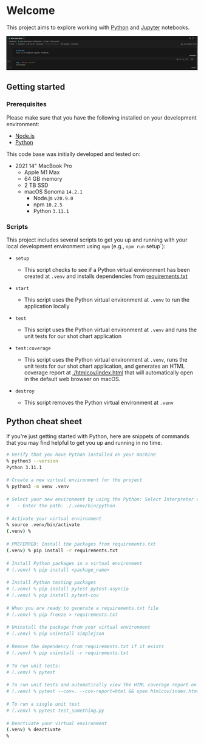 # Welcome

This project aims to explore working with [Python](https://www.python.org) and [Jupyter](https://pypi.org/project/jupyter/) notebooks.

![Screenshot of a Jupyter notebook in VS Code](./screenshots/screenshot.png)

## Getting started

### Prerequisites

Please make sure that you have the following installed on your development environment:

- [Node.js](https://nodejs.org/en)
- [Python](https://www.python.org)

This code base was initially developed and tested on:

- 2021 14" MacBook Pro
  - Apple M1 Max
  - 64 GB memory
  - 2 TB SSD
  - macOS Sonoma `14.2.1`
    - Node.js `v20.9.0`
    - npm `10.2.5`
    - Python `3.11.1`

### Scripts

This project includes several scripts to get you up and running with your local development environment using `npm` (e.g., `npm run` setup`):

- `setup`

  - This script checks to see if a Python virtual environment has been created at `.venv` and installs dependencies from [requirements.txt](./requirements.txt)

- `start`

  - This script uses the Python virtual environment at `.venv` to run the application locally

- `test`

  - This script uses the Python virtual environment at `.venv` and runs the unit tests for our shot chart application

- `test:coverage`

  - This script uses the Python virtual environment at `.venv`, runs the unit tests for our shot chart application, and generates an HTML coverage report at [./htmlcov/index.html](./htmlcov/index.html) that will automatically open in the default web browser on macOS.

- `destroy`
  - This script removes the Python virtual environment at `.venv`

## Python cheat sheet

If you're just getting started with Python, here are snippets of commands that you may find helpful to get you up and running in no time.

```sh
# Verify that you have Python installed on your machine
% python3 --version
Python 3.11.1

# Create a new virtual environment for the project
% python3 -m venv .venv

# Select your new environment by using the Python: Select Interpreter command in VS Code
#   - Enter the path: ./.venv/bin/python

# Activate your virtual environment
% source .venv/bin/activate
(.venv) %

# PREFERRED: Install the packages from requirements.txt
(.venv) % pip install -r requirements.txt

# Install Python packages in a virtual environment
# (.venv) % pip install <package_name>

# Install Python testing packages
# (.venv) % pip install pytest pytest-asyncio
# (.venv) % pip install pytest-cov

# When you are ready to generate a requirements.txt file
# (.venv) % pip freeze > requirements.txt

# Uninstall the package from your virtual environment
# (.venv) % pip uninstall simplejson

# Remove the dependency from requirements.txt if it exists
# (.venv) % pip uninstall -r requirements.txt

# To run unit tests:
# (.venv) % pytest

# To run unit tests and automatically view the HTML coverage report on macOS:
# (.venv) % pytest --cov=. --cov-report=html && open htmlcov/index.html

# To run a single unit test
# (.venv) % pytest test_something.py

# Deactivate your virtual environment
(.venv) % deactivate
% 
```
